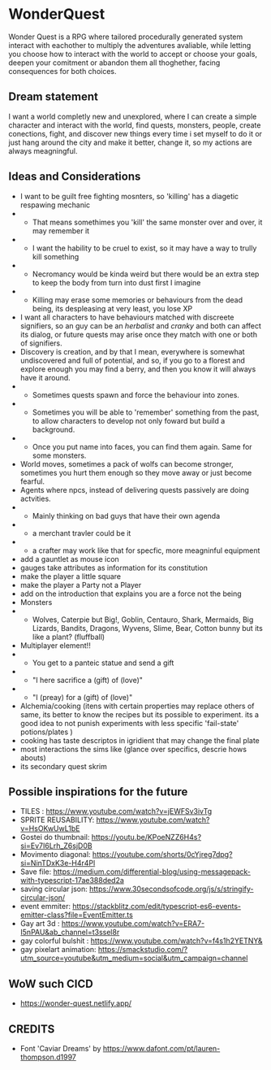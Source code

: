 # WonderQuest

Wonder Quest is a RPG where tailored procedurally generated system interact with eachother to multiply the adventures avaliable, while letting you choose how to interact with the world to accept or choose your goals, deepen your comitment or abandon them all thoghether, facing consequences for both choices.

## Dream statement

I want a world completly new and unexplored, where I can create a simple character and interact with the world, find quests, monsters, people, create conections, fight, and discover new things every time i set myself to do it or just hang around the city and make it better, change it, so my actions are always meagningful.

## Ideas and Considerations

- I want to be guilt free fighting mosnters, so 'killing' has a diagetic respawing mechanic
- - That means somethimes you 'kill' the same monster over and over, it may remember it
- - I want the hability to be cruel to exist, so it may have a way to trully kill something
- - Necromancy would be kinda weird but there would be an extra step to keep the body from turn into dust first I imagine
- - Killing may erase some memories or behaviours from the dead being, its despleasing at very least, you lose XP
- I want all characters to have behaviours matched with discreete signifiers, so an guy can be an _herbalist_ and _cranky_ and both can affect its dialog, or future quests may arise once they match with one or both of signifiers.
- Discovery is creation, and by that I mean, everywhere is somewhat undiscovered and full of potential, and so, if you go to a florest and explore enough you may find a berry, and then you know it will always have it around.
- - Sometimes quests spawn and force the behaviour into zones.
- - Sometimes you will be able to 'remember' something from the past, to allow characters to develop not only foward but build a background.
- - Once you put name into faces, you can find them again. Same for some monsters.
- World moves, sometimes a pack of wolfs can become stronger, sometimes you hurt them enough so they move away or just become fearful.
- Agents where npcs, instead of delivering quests passively are doing actvities.
- - Mainly thinking on bad guys that have their own agenda
- - a merchant travler could be it
- - a crafter may work like that for specfic, more meagninful equipment
- add a gauntlet as mouse icon
- gauges take attributes as information for its constitution
- make the player a little square
- make the player a Party not a Player
- add on the introduction that explains you are a force not the being
- Monsters
- - Wolves, Caterpie but Big!, Goblin, Centauro, Shark, Mermaids, Big Lizards, Bandits, Dragons, Wyvens, Slime, Bear, Cotton bunny but its like a plant? (fluffball)
- Multiplayer element!!
- - You get to a panteic statue and send a gift
- - "I here sacrifice a (gift) of (love)"
- - "I (preay) for a (gift) of (love)"
- Alchemia/cooking (itens with certain properties may replace others of same, its better to know the recipes but its possible to experiment. its a good idea to not punish experiments with less specific 'fail-state' potions/plates )
- cooking has taste descriptos in igridient that may change the final plate
- most interactions the sims like (glance over specifics, descrie hows abouts)
- its secondary quest skrim

## Possible inspirations for the future

- TILES : https://www.youtube.com/watch?v=jEWFSv3ivTg
- SPRITE REUSABILITY: https://www.youtube.com/watch?v=HsOKwUwL1bE
- Gostei do thumbnail: https://youtu.be/KPoeNZZ6H4s?si=Ev7I6Lrh_Z6sjD0B
- Movimento diagonal: https://youtube.com/shorts/0cYjreg7dpg?si=NinTDxK3e-H4r4Pl
- Save file: https://medium.com/differential-blog/using-messagepack-with-typescript-17ae388ded2a
- saving circular json: https://www.30secondsofcode.org/js/s/stringify-circular-json/
- event emmiter: https://stackblitz.com/edit/typescript-es6-events-emitter-class?file=EventEmitter.ts
- Gay art 3d : https://www.youtube.com/watch?v=ERA7-I5nPAU&ab_channel=t3ssel8r
- gay colorful bulshit : https://www.youtube.com/watch?v=f4s1h2YETNY&
- gay pixelart animation: https://smackstudio.com/?utm_source=youtube&utm_medium=social&utm_campaign=channel

## WoW such CICD

- https://wonder-quest.netlify.app/

## CREDITS

- Font 'Caviar Dreams' by https://www.dafont.com/pt/lauren-thompson.d1997
